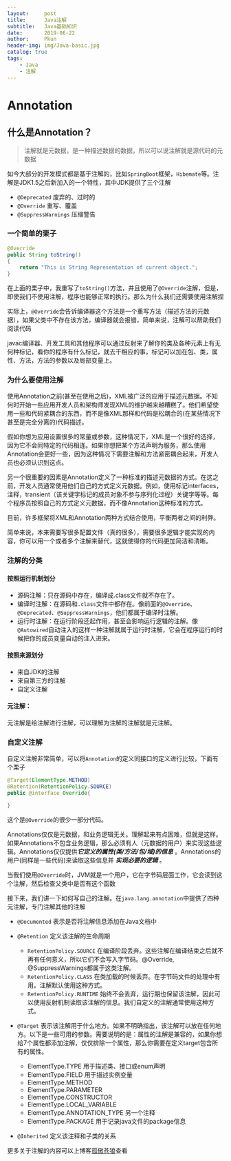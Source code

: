 ```yaml
---
layout:     post
title:      Java注解
subtitle:   Java基础知识
date:       2019-06-22
author:     Pkun
header-img: img/Java-basic.jpg
catalog: true
tags:
    - Java
    - 注解
---
```


# Annotation

## 什么是Annotation？

> 注解就是元数据，是一种描述数据的数据，所以可以说注解就是源代码的元数据

如今大部分的开发模式都是基于注解的，比如`SpringBoot`框架，`Hibemate`等。注解是JDK1.5之后新加入的一个特性，其中JDK提供了三个注解
- `@Deprecated` 废弃的、过时的
- `@Override` 重写、覆盖
- `@SuppressWarnings` 压缩警告

### 一个简单的栗子

```java
@Override
public String toString()
{
    return "This is String Representation of current object.";
}
```

在上面的栗子中，我重写了`toString()`方法，并且使用了`@Override`注解，但是，即使我们不使用注解，程序也能够正常的执行。那么为什么我们还需要使用注解捏


实际上，`@Override`会告诉编译器这个方法是一个重写方法（描述方法的元数据），如果父类中不存在该方法，编译器就会报错，简单来说，注解可以帮助我们阅读代码

javac编译器、开发工具和其他程序可以通过反射来了解你的类及各种元素上有无何种标记，看你的程序有什么标记，就去干相应的事，标记可以加在包、类，属性、方法，方法的参数以及局部变量上。

### 为什么要使用注解

使用Annotation之前(甚至在使用之后)，XML被广泛的应用于描述元数据。不知何时开始一些应用开发人员和架构师发现XML的维护越来越糟糕了。他们希望使用一些和代码紧耦合的东西，而不是像XML那样和代码是松耦合的(在某些情况下甚至是完全分离的)代码描述。

假如你想为应用设置很多的常量或参数，这种情况下，XML是一个很好的选择，因为它不会同特定的代码相连。如果你想把某个方法声明为服务，那么使用Annotation会更好一些，因为这种情况下需要注解和方法紧密耦合起来，开发人员也必须认识到这点。

另一个很重要的因素是Annotation定义了一种标准的描述元数据的方式。在这之前，开发人员通常使用他们自己的方式定义元数据。例如，使用标记interfaces，注释，transient（该关键字标记的成员对象不参与序列化过程）关键字等等。每个程序员按照自己的方式定义元数据，而不像Annotation这种标准的方式。

目前，许多框架将XML和Annotation两种方式结合使用，平衡两者之间的利弊。

简单来说，本来需要写很多配置文件（真的很多），需要很多逻辑才能实现的内容，你可以用一个或者多个注解来替代，这就使得你的代码更加简洁和清晰。

### 注解的分类

#### 按照运行机制划分
- 源码注解：只在源码中存在，编译成.class文件就不存在了。
- 编译时注解：在源码和`.class`文件中都存在。像前面的`@Override`、`@Deprecated`、`@SuppressWarnings`，他们都属于编译时注解。
- 运行时注解：在运行阶段还起作用，甚至会影响运行逻辑的注解。像`@Autowired`自动注入的这样一种注解就属于运行时注解，它会在程序运行的时候把你的成员变量自动的注入进来。

#### 按照来源划分
- 来自JDK的注解
- 来自第三方的注解
- 自定义注解

#### 元注解：
元注解是给注解进行注解，可以理解为注解的注解就是元注解。

### 自定义注解

自定义注解非常简单，可以将`Annotation`的定义同接口的定义进行比较，下面有个栗子

```java
@Target(ElementType.METHOD)
@Retention(RetentionPolicy.SOURCE)
public @interface Override{

}
```

这个是`@Override`的很少一部分代码。

Annotations仅仅是元数据，和业务逻辑无关。理解起来有点困难，但就是这样。如果Annotations不包含业务逻辑，那么必须有人（元数据的用户）来实现这些逻辑。Annotations仅仅提供***它定义的属性(类/方法/包/域)的信息*** 。Annotations的用户(同样是一些代码)来读取这些信息并 ***实现必要的逻辑*** 。

当我们使用`@Override`时，JVM就是一个用户，它在字节码层面工作，它会读到这个注解，然后检查父类中是否有这个函数


接下来，我们讲一下如何写自己的注解。在`java.lang.annotation`中提供了四种元注解，专门注解其他的注解
- `@Documented` 表示是否将注解信息添加在Java文档中
- `@Retention` 定义该注解的生命周期
    - `RetentionPolicy.SOURCE` 在编译阶段丢弃。这些注解在编译结束之后就不再有任何意义，所以它们不会写入字节码。@Override, @SuppressWarnings都属于这类注解。
    - `RetentionPolicy.CLASS` 在类加载的时候丢弃。在字节码文件的处理中有用。注解默认使用这种方式。
    - `RetentionPolicy.RUNTIME` 始终不会丢弃，运行期也保留该注解，因此可以使用反射机制读取该注解的信息。我们自定义的注解通常使用这种方式。
- `@Target` 表示该注解用于什么地方。如果不明确指出，该注解可以放在任何地方。以下是一些可用的参数。需要说明的是：属性的注解是兼容的，如果你想给7个属性都添加注解，仅仅排除一个属性，那么你需要在定义target包含所有的属性。
    - ElementType.TYPE 用于描述类、接口或enum声明
    - ElementType.FIELD 用于描述实例变量
    - ElementType.METHOD
    - ElementType.PARAMETER
    - ElementType.CONSTRUCTOR
    - ElementType.LOCAL_VARIABLE
    - ElementType.ANNOTATION_TYPE 另一个注释
    - ElementType.PACKAGE 用于记录java文件的package信息

- `@Inherited` 定义该注释和子类的关系

更多关于注解的内容可以上博客[孤傲苍狼](cnblogs.com/xdp-gacl/p/3622275.html)查看


